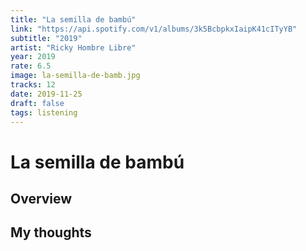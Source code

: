 ```yaml
---
title: "La semilla de bambú"
link: "https://api.spotify.com/v1/albums/3k5BcbpkxIaipK41cITyYB"
subtitle: "2019"
artist: "Ricky Hombre Libre"
year: 2019
rate: 6.5
image: la-semilla-de-bamb.jpg
tracks: 12
date: 2019-11-25
draft: false
tags: listening
---
```


# La semilla de bambú

## Overview



## My thoughts
